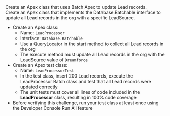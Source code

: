 <div class="th-challenge__requirements-content"><div class="slds-text-heading_small tds-text_bold slds-m-bottom_large">Create an Apex class that uses Batch Apex to update Lead records.</div><div class="th-challenge__description">Create an Apex class that implements the Database.Batchable interface to update all Lead records in the org with a specific LeadSource. </div><ul class="slds-m-top_large"><li>Create an Apex class:
<ul>
  <li>Name: <code>LeadProcessor</code></li>
  <li>Interface: <code>Database.Batchable</code></li>
  <li>Use a QueryLocator in the start method to collect all Lead records in the org</li>
  <li>The execute method must update all Lead records in the org with the LeadSource value of <code>Dreamforce</code></li>
</ul></li><li>Create an Apex test class:
<ul>
  <li>Name: <code>LeadProcessorTest</code></li>
  <li>In the test class, insert 200 Lead records, execute the LeadProcessor Batch class and test that all Lead records were updated correctly</li>
  <li>The unit tests must cover all lines of code included in the <b>LeadProcessor</b> class,  resulting in 100% code coverage</li>
</ul></li><li>Before verifying this challenge, run your test class at least once using the Developer Console Run All feature</li></ul></div>

